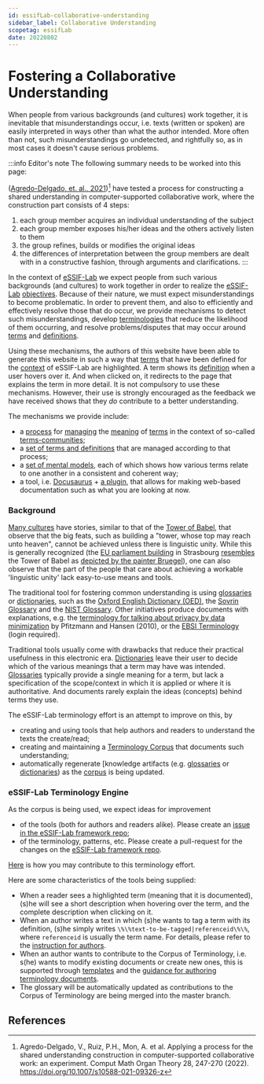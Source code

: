 ```yaml
---
id: essifLab-collaborative-understanding
sidebar_label: Collaborative Understanding
scopetag: essifLab
date: 20220802
---
```


# Fostering a Collaborative Understanding

When people from various backgrounds (and cultures) work together, it is inevitable that misunderstandings occur, i.e. texts (written or spoken) are easily interpreted in ways other than what the author intended. More often than not, such misunderstandings go undetected, and rightfully so, as in most cases it doesn't cause serious problems.

:::info Editor's note
The following summary needs to be worked into this page:

([Agredo-Delgado, et. al., 2021](https://link.springer.com/article/10.1007/s10588-021-09326-z))[^1] have tested a process for constructing a shared understanding in computer-supported collaborative work, where the construction part consists of 4 steps:
1. each group member acquires an individual understanding of the subject
2. each group member exposes his/her ideas and the others actively listen to them
3. the group refines, builds or modifies the original ideas
4. the differences of interpretation between the group members are dealt with in a constructive fashion, through arguments and clarifications.
:::

[^1]: Agredo-Delgado, V., Ruiz, P.H., Mon, A. et al. Applying a process for the shared understanding construction in computer-supported collaborative work: an experiment. Comput Math Organ Theory 28, 247-270 (2022). https://doi.org/10.1007/s10588-021-09326-z

In the context of [eSSIF-Lab](essifLab) we expect people from such various backgrounds (and cultures) to work together in order to realize the [eSSIF-Lab](essifLab) [objectives](essifLab-Objectives). Because of their nature, we must expect misunderstandings to become problematic. In order to prevent them, and also to efficiently and effectively resolve those that do occur, we provide mechanisms to detect such misunderstandings, develop [terminologies](@) that reduce the likelihood of them occurring, and resolve problems/disputes that may occur around [terms](@) and [definitions](@).

Using these mechanisms, the authors of this website have been able to generate this website in such a way that [terms](@) that have been defined for the [context](scope@) of eSSIF-Lab are highlighted. A term shows its [definition](@) when a user hovers over it. And when clicked on, it redirects to the page that explains the term in more detail. It is not compulsory to use these mechanisms. However, their use is strongly encouraged as the feedback we have received shows that they *do* contribute to a better understanding.

The mechanisms we provide include:
- a [process](terminology-process@) for [managing](management@) the [meaning](definition@) of [terms](@) in the context of so-called [terms-communities](@);
- a [set of terms and definitions](essifLab-glossary) that are managed according to that process;
- a [set of mental models](essifLab-pattern-list), each of which shows how various terms relate to one another in a consistent and coherent way;
- a tool, i.e. [Docusaurus](https://docusaurus.io/) + [a plugin](tev1/terminology-engine-v1), that allows for making web-based documentation such as what you are looking at now.

### Background

[Many cultures](https://en.wikipedia.org/wiki/Tower_of_Babel#Comparable_myths) have stories, similar to that of the [Tower of Babel](https://en.wikipedia.org/wiki/Tower_of_Babel), that observe that the big feats, such as building a "tower, whose top may reach unto heaven", cannot be achieved unless there is linguistic unity. While this is generally recognized (the [EU parliament building](https://images-wixmp-ed30a86b8c4ca887773594c2.wixmp.com/f/e3de7793-c11c-4246-81aa-401be9b09384/d5ttx0w-7bcf343b-2114-46cd-8c30-d722a9725ee9.jpg/v1/fill/w_1054,h_758,q_70,strp/european_union_parliament_02__tower_of_babel__by_nixseraph_d5ttx0w-pre.jpg?token=eyJ0eXAiOiJKV1QiLCJhbGciOiJIUzI1NiJ9.eyJzdWIiOiJ1cm46YXBwOiIsImlzcyI6InVybjphcHA6Iiwib2JqIjpbW3siaGVpZ2h0IjoiPD0xNTk2IiwicGF0aCI6IlwvZlwvZTNkZTc3OTMtYzExYy00MjQ2LTgxYWEtNDAxYmU5YjA5Mzg0XC9kNXR0eDB3LTdiY2YzNDNiLTIxMTQtNDZjZC04YzMwLWQ3MjJhOTcyNWVlOS5qcGciLCJ3aWR0aCI6Ijw9MjIxNyJ9XV0sImF1ZCI6WyJ1cm46c2VydmljZTppbWFnZS5vcGVyYXRpb25zIl19.db-z1OueDUGbAWMhnIbxcDioaFh1zJVlBnUTNAd5y5Y) in Strasbourg [resembles](https://jdreport.com/wp-content/uploads/2014/05/tower-painting-parliament-e14176743284401.jpg.webp) the Tower of Babel as [depicted by the painter Bruegel](https://mattbell.org/wp-content/uploads/Tower-of-Babel-Peter-Breughel.jpg)), one can also observe that the part of the people that care about achieving a workable 'linguistic unity' lack easy-to-use means and tools.

The traditional tool for fostering common understanding is using [glossaries](@) or [dictionaries](@), such as the [Oxford English Dictionary (OED)](https://www.lexico.com/definition/glossary), the [Sovrin Glossary](https://sovrin.org/library/glossary/) and the [NIST Glossary](https://csrc.nist.gov/glossary). Other initiatives produce documents with explanations, e.g. the [terminology for talking about privacy by data minimization](https://dud.inf.tu-dresden.de/literatur/Anon_Terminology_v0.34.pdf) by Pfitzmann and Hansen (2010), or the [EBSI Terminology](https://ec.europa.eu/cefdigital/wiki/display/EBP/EBSI+Terminology) (login required).

Traditional tools usually come with drawbacks that reduce their practical usefulness in this electronic era. [Dictionaries](@) leave their user to decide which of the various meanings that a term may have was intended. [Glossaries](@) typically provide a single meaning for a term, but lack a specification of the scope/context in which it is applied or where it is authoritative. And documents rarely explain the ideas (concepts) behind terms they use.

The eSSIF-Lab terminology effort is an attempt to improve on this, by
- creating and using tools that help authors and readers to understand the texts the create/read;
- creating and maintaining a [Terminology Corpus](corpus@) that documents such understanding;
- automatically regenerate [knowledge artifacts (e.g. [glossaries](@) or [dictionaries](@)) as the [corpus](@) is being updated.

### eSSIF-Lab Terminology Engine

As the corpus is being used, we expect ideas for improvement
- of the tools (both for authors and readers alike). Please create an [issue in the eSSIF-Lab framework repo](https://github.com/essif-lab/framework/issues);
- of the terminology, patterns, etc. Please create a pull-request for the changes on the [eSSIF-Lab framework repo](https://github.com/essif-lab/framework/pulls).

[Here](terminology-contributions) is how you may contribute to this terminology effort.

Here are some characteristics of the tools being supplied:
- When a reader sees a highlighted term (meaning that it is documented), (s)he will see a short description when hovering over the term, and the complete description when clicking on it.
- When an author writes a text in which (s)he wants to tag a term with its definition, (s)he simply writes `\%\%text-to-be-tagged|referenceid\%\%`, where `referenceid` is usually the term name. For details, please refer to the [instruction for authors](TBD).
- When an author wants to contribute to the Corpus of Terminology, i.e. s(he) wants to modify existing documents or create new ones, this is supported through [templates](TBD) and the [guidance for authoring terminology documents](TBD).
- The glossary will be automatically updated as contributions to the Corpus of Terminology are being merged into the master branch.

## References

